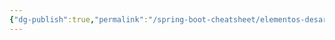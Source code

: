 ```yaml
---
{"dg-publish":true,"permalink":"/spring-boot-cheatsheet/elementos-desarrollo/variables-de-entorno/"}
---
```


